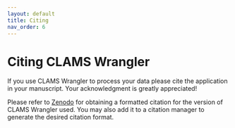 ```yaml
---
layout: default
title: Citing
nav_order: 6
---
```


# Citing CLAMS Wrangler
If you use CLAMS Wrangler to process your data please cite the application in your manuscript. Your 
acknowledgment is greatly appreciated!

Please refer to [Zenodo]() for obtaining a formatted citation for the version of CLAMS Wrangler used. You may also add 
it to a citation manager to generate the desired citation format.